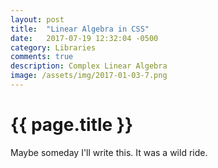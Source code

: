 ```yaml
---
layout: post
title:  "Linear Algebra in CSS"
date:   2017-07-19 12:32:04 -0500
category: Libraries
comments: true
description: Complex Linear Algebra
image: /assets/img/2017-01-03-7.png
---
```

# {{ page.title }}

Maybe someday I'll write this. It was a wild ride.